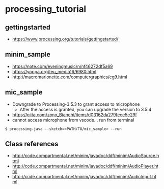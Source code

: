 # processing_tutorial

## gettingstarted

* https://www.processing.org/tutorials/gettingstarted/

## minim_sample

* https://note.com/eveningmusic/n/nf46272df5a69
* https://yoppa.org/teu_media16/6980.html
* http://macromarionette.com/computergraphics/cg9.html

## mic_sample

* Downgrade to Processing-3.5.3 to grant access to microphone
    * After the access is granted, you can upgrade the version to 3.5.4
* https://qiita.com/zono_Bianchi/items/d03162da279fece5e29f
* cannot access microphone from vscode... run from terminal

```
$ processing-java --sketch=<PATH/TO/mic_sample> --run
```

## Class references
* http://code.compartmental.net/minim/javadoc/ddf/minim/AudioSource.html
* http://code.compartmental.net/minim/javadoc/ddf/minim/AudioPlayer.html
* http://code.compartmental.net/minim/javadoc/ddf/minim/AudioInput.html